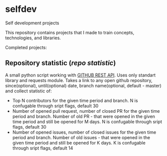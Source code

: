 # selfdev
Self development projects

This repository contains projects that I made to train concepts, technologies, and libraries.

Completed projects:

## Repository statistic (_repo statistic_)
A small python script working with [GITHUB REST API](https://docs.github.com/en/rest). 
Uses only standart library and requests module. Takes a link to any open github repository, since(optional), until(optional) date, 
branch name(optional, default - master) and collect statistic of:
  * Top N contributors for the given time period and branch. N is confugable through sript flags, default 30
  * Number of opened pull request, number of closed PR for the given time period and branch. 
  Number of old PR - that were opened in the given time period and still be opened for M days. N is confugable through sript flags, default 30
  * Number of opened issues, number of closed issues for the given time period and branch. 
  Number of old issues - that were opened in the given time period and still be opened for K days. K is confugable through sript flags, default 14
  
